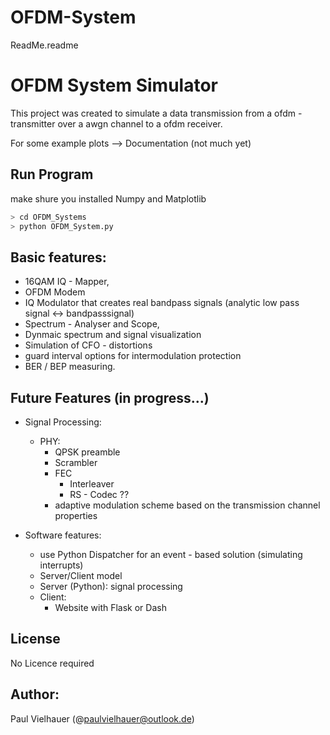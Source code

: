 # OFDM-System
ReadMe.readme
# OFDM System Simulator

This project was created to simulate a data transmission from a ofdm - transmitter over a awgn channel to a ofdm receiver.

For some example plots --> Documentation 
(not much yet) 


## Run Program
 make shure you installed Numpy and Matplotlib


```bash
> cd OFDM_Systems
> python OFDM_System.py
```

## Basic features:

- 16QAM IQ - Mapper,
- OFDM Modem 
- IQ Modulator that creates real bandpass signals (analytic low pass signal <-> bandpasssignal) 
- Spectrum - Analyser and Scope,
- Dynmaic spectrum and signal visualization 
- Simulation of CFO - distortions 
- guard interval options for intermodulation protection
- BER / BEP measuring.

## Future Features (in progress...)
   - Signal Processing:
        - PHY:
            - QPSK preamble
            - Scrambler
            - FEC
                - Interleaver
                - RS - Codec ?? 
            - adaptive modulation scheme based on the transmission channel properties 
    
   - Software features: 
        - use Python Dispatcher for an event - based solution (simulating interrupts)
        - Server/Client model
        - Server (Python): signal processing
        - Client:
           - Website with Flask or Dash 

## License
No Licence required

## Author: 

Paul Vielhauer (@paulvielhauer@outlook.de) 
